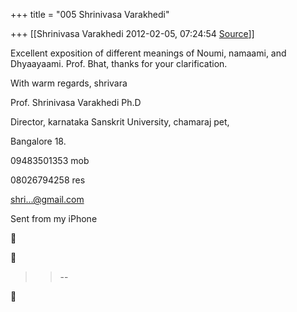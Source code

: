 +++
title = "005 Shrinivasa Varakhedi"

+++
[[Shrinivasa Varakhedi	2012-02-05, 07:24:54 [Source](https://groups.google.com/g/bvparishat/c/hcPTRR1BGGI)]]



Excellent exposition of different meanings of Noumi, namaami, and Dhyaayaami. Prof. Bhat, thanks for your clarification.  
  
With warm regards, shrivara

  

Prof. Shrinivasa Varakhedi Ph.D

Director, karnataka Sanskrit University, chamaraj pet,

Bangalore 18.

  

09483501353 mob

08026794258 res

[shri...@gmail.com]()

  

Sent from my iPhone

  

  





> 
> > --  
> > 



